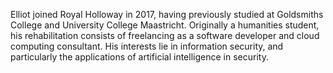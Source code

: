 Elliot joined Royal Holloway in 2017, having previously studied at Goldsmiths College and University College Maastricht.  Originally a humanities student, his rehabilitation consists of freelancing as a software developer and cloud computing consultant.   His interests lie in information security, and particularly the applications of artificial intelligence in security.